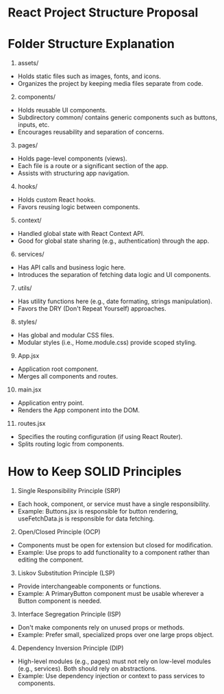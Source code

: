 # React Project Structure Proposal

# Folder Structure Explanation
1. assets/
- Holds static files such as images, fonts, and icons.
- Organizes the project by keeping media files separate from code.

2. components/
- Holds reusable UI components.
- Subdirectory common/ contains generic components such as buttons, inputs, etc.
- Encourages reusability and separation of concerns.

3. pages/
- Holds page-level components (views).
- Each file is a route or a significant section of the app.
- Assists with structuring app navigation.

4. hooks/
- Holds custom React hooks.
- Favors reusing logic between components.

5. context/
- Handled global state with React Context API.
- Good for global state sharing (e.g., authentication) through the app.

6. services/
- Has API calls and business logic here.
- Introduces the separation of fetching data logic and UI components.

7. utils/
- Has utility functions here (e.g., date formating, strings manipulation).
- Favors the DRY (Don't Repeat Yourself) approaches.

8. styles/
- Has global and modular CSS files.
- Modular styles (i.e., Home.module.css) provide scoped styling.

9. App.jsx
- Application root component.
- Merges all components and routes.

10. main.jsx
- Application entry point.
- Renders the App component into the DOM.

11. routes.jsx
- Specifies the routing configuration (if using React Router).
- Splits routing logic from components.

# How to Keep SOLID Principles

1. Single Responsibility Principle (SRP)
- Each hook, component, or service must have a single responsibility.
- Example: Buttons.jsx is responsible for button rendering, useFetchData.js is responsible for data fetching.

2. Open/Closed Principle (OCP)
- Components must be open for extension but closed for modification.
- Example: Use props to add functionality to a component rather than editing the component.

3. Liskov Substitution Principle (LSP)
- Provide interchangeable components or functions.
- Example: A PrimaryButton component must be usable wherever a Button component is needed.

3. Interface Segregation Principle (ISP)
- Don't make components rely on unused props or methods.
- Example: Prefer small, specialized props over one large props object.

4. Dependency Inversion Principle (DIP)
- High-level modules (e.g., pages) must not rely on low-level modules (e.g., services). Both should rely on abstractions.
- Example: Use dependency injection or context to pass services to components.
